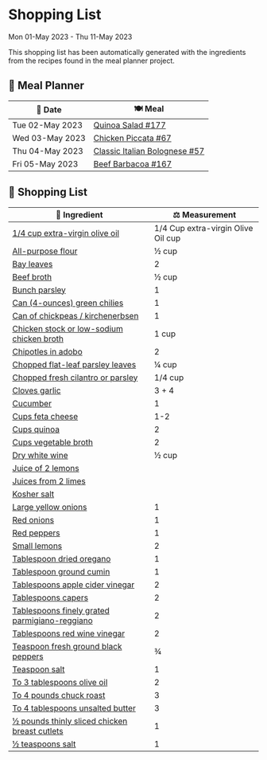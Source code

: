 # Shopping List

Mon 01-May 2023 - Thu 11-May 2023

This shopping list has been automatically generated with the ingredients from the recipes found in the meal planner project.

## 📅 Meal Planner

|📅 Date| 🍽️ Meal|
|----|----|
|Tue 02-May 2023|[Quinoa Salad #177](https://github.com/bryanbr23/Recipes/issues/177)|
|Wed 03-May 2023|[Chicken Piccata #67](https://github.com/bryanbr23/Recipes/issues/67)|
|Thu 04-May 2023|[Classic Italian Bolognese #57](https://github.com/bryanbr23/Recipes/issues/57)|
|Fri 05-May 2023|[Beef Barbacoa #167](https://github.com/bryanbr23/Recipes/issues/167)|

## 🛒 Shopping List

| 🍌 Ingredient| ⚖️ Measurement|
|----------|-----------|
|[1/4 cup extra-virgin olive oil](https://www.sainsburys.co.uk/gol-ui/SearchResults/1/4%20cup%20extra-virgin%20olive%20oil)|1/4 Cup extra-virgin Olive Oil cup|
|[All-purpose flour](https://www.sainsburys.co.uk/gol-ui/SearchResults/All-purpose%20flour)|½ cup|
|[Bay leaves](https://www.sainsburys.co.uk/gol-ui/SearchResults/Bay%20leaves)|2|
|[Beef broth](https://www.sainsburys.co.uk/gol-ui/SearchResults/Beef%20broth)|½ cup|
|[Bunch parsley](https://www.sainsburys.co.uk/gol-ui/SearchResults/Bunch%20parsley)|1|
|[Can (4-ounces) green chilies](https://www.sainsburys.co.uk/gol-ui/SearchResults/Can%20(4-ounces)%20green%20chilies)|1|
|[Can of chickpeas / kirchenerbsen](https://www.sainsburys.co.uk/gol-ui/SearchResults/Can%20of%20chickpeas%20/%20kirchenerbsen)|1|
|[Chicken stock or low-sodium chicken broth](https://www.sainsburys.co.uk/gol-ui/SearchResults/Chicken%20stock%20or%20low-sodium%20chicken%20broth)|1 cup|
|[Chipotles in adobo](https://www.sainsburys.co.uk/gol-ui/SearchResults/Chipotles%20in%20adobo)|2|
|[Chopped flat-leaf parsley leaves](https://www.sainsburys.co.uk/gol-ui/SearchResults/Chopped%20flat-leaf%20parsley%20leaves)|¼ cup|
|[Chopped fresh cilantro or parsley](https://www.sainsburys.co.uk/gol-ui/SearchResults/Chopped%20fresh%20cilantro%20or%20parsley)|1/4 cup|
|[Cloves garlic](https://www.sainsburys.co.uk/gol-ui/SearchResults/Cloves%20garlic)|3 + 4|
|[Cucumber](https://www.sainsburys.co.uk/gol-ui/SearchResults/Cucumber)|1|
|[Cups feta cheese](https://www.sainsburys.co.uk/gol-ui/SearchResults/Cups%20feta%20cheese)|1-2|
|[Cups quinoa](https://www.sainsburys.co.uk/gol-ui/SearchResults/Cups%20quinoa)|2|
|[Cups vegetable broth](https://www.sainsburys.co.uk/gol-ui/SearchResults/Cups%20vegetable%20broth)|2|
|[Dry white wine](https://www.sainsburys.co.uk/gol-ui/SearchResults/Dry%20white%20wine)|½ cup|
|[Juice of 2 lemons](https://www.sainsburys.co.uk/gol-ui/SearchResults/Juice%20of%202%20lemons)||
|[Juices from 2 limes](https://www.sainsburys.co.uk/gol-ui/SearchResults/Juices%20from%202%20limes)||
|[Kosher salt](https://www.sainsburys.co.uk/gol-ui/SearchResults/Kosher%20salt)||
|[Large yellow onions](https://www.sainsburys.co.uk/gol-ui/SearchResults/Large%20yellow%20onions)|1|
|[Red onions](https://www.sainsburys.co.uk/gol-ui/SearchResults/Red%20onions)|1|
|[Red peppers](https://www.sainsburys.co.uk/gol-ui/SearchResults/Red%20peppers)|1|
|[Small lemons](https://www.sainsburys.co.uk/gol-ui/SearchResults/Small%20lemons)|2|
|[Tablespoon dried oregano](https://www.sainsburys.co.uk/gol-ui/SearchResults/Tablespoon%20dried%20oregano)|1|
|[Tablespoon ground cumin](https://www.sainsburys.co.uk/gol-ui/SearchResults/Tablespoon%20ground%20cumin)|1|
|[Tablespoons apple cider vinegar](https://www.sainsburys.co.uk/gol-ui/SearchResults/Tablespoons%20apple%20cider%20vinegar)|2|
|[Tablespoons capers](https://www.sainsburys.co.uk/gol-ui/SearchResults/Tablespoons%20capers)|2|
|[Tablespoons finely grated parmigiano-reggiano](https://www.sainsburys.co.uk/gol-ui/SearchResults/Tablespoons%20finely%20grated%20parmigiano-reggiano)|2|
|[Tablespoons red wine vinegar](https://www.sainsburys.co.uk/gol-ui/SearchResults/Tablespoons%20red%20wine%20vinegar)|2|
|[Teaspoon fresh ground black peppers](https://www.sainsburys.co.uk/gol-ui/SearchResults/Teaspoon%20fresh%20ground%20black%20peppers)|¾|
|[Teaspoon salt](https://www.sainsburys.co.uk/gol-ui/SearchResults/Teaspoon%20salt)|1|
|[To 3 tablespoons olive oil](https://www.sainsburys.co.uk/gol-ui/SearchResults/To%203%20tablespoons%20olive%20oil)|2|
|[To 4 pounds chuck roast](https://www.sainsburys.co.uk/gol-ui/SearchResults/To%204%20pounds%20chuck%20roast)|3|
|[To 4 tablespoons unsalted butter](https://www.sainsburys.co.uk/gol-ui/SearchResults/To%204%20tablespoons%20unsalted%20butter)|3|
|[½ pounds thinly sliced chicken breast cutlets](https://www.sainsburys.co.uk/gol-ui/SearchResults/½%20pounds%20thinly%20sliced%20chicken%20breast%20cutlets)|1|
|[½ teaspoons salt](https://www.sainsburys.co.uk/gol-ui/SearchResults/½%20teaspoons%20salt)|1|
